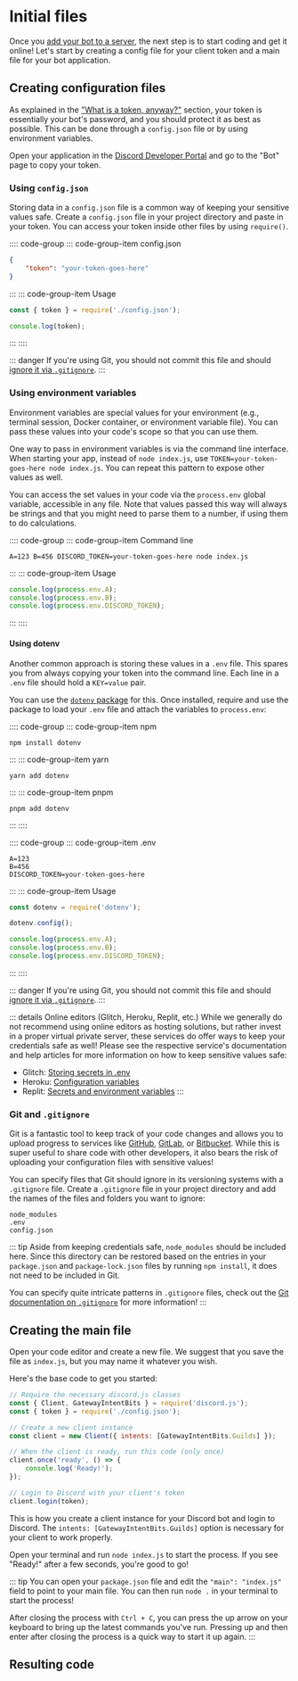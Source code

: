 # Initial files

Once you [add your bot to a server](/preparations/adding-your-bot-to-servers.md), the next step is to start coding and get it online! Let's start by creating a config file for your client token and a main file for your bot application.

## Creating configuration files

As explained in the ["What is a token, anyway?"](/preparations/setting-up-a-bot-application.md#what-is-a-token-anyway) section, your token is essentially your bot's password, and you should protect it as best as possible. This can be done through a `config.json` file or by using environment variables.

Open your application in the [Discord Developer Portal](https://discord.com/developers/applications) and go to the "Bot" page to copy your token.

### Using `config.json`

Storing data in a `config.json` file is a common way of keeping your sensitive values safe. Create a `config.json` file in your project directory and paste in your token. You can access your token inside other files by using `require()`.

:::: code-group
::: code-group-item config.json
```json
{
	"token": "your-token-goes-here"
}
```
:::
::: code-group-item Usage
```js
const { token } = require('./config.json');

console.log(token);
```
:::
::::

::: danger
If you're using Git, you should not commit this file and should [ignore it via `.gitignore`](/creating-your-bot/#git-and-gitignore).
:::

### Using environment variables

Environment variables are special values for your environment (e.g., terminal session, Docker container, or environment variable file). You can pass these values into your code's scope so that you can use them.

One way to pass in environment variables is via the command line interface. When starting your app, instead of `node index.js`, use `TOKEN=your-token-goes-here node index.js`. You can repeat this pattern to expose other values as well.

You can access the set values in your code via the `process.env` global variable, accessible in any file. Note that values passed this way will always be strings and that you might need to parse them to a number, if using them to do calculations.

:::: code-group
::: code-group-item Command line
```sh:no-line-numbers
A=123 B=456 DISCORD_TOKEN=your-token-goes-here node index.js
```
:::
::: code-group-item Usage
```js
console.log(process.env.A);
console.log(process.env.B);
console.log(process.env.DISCORD_TOKEN);
```
:::
::::

#### Using dotenv

Another common approach is storing these values in a `.env` file. This spares you from always copying your token into the command line. Each line in a `.env` file should hold a `KEY=value` pair.

You can use the [`dotenv` package](https://www.npmjs.com/package/dotenv) for this. Once installed, require and use the package to load your `.env` file and attach the variables to `process.env`:

:::: code-group
::: code-group-item npm
```sh:no-line-numbers
npm install dotenv
```
:::
::: code-group-item yarn
```sh:no-line-numbers
yarn add dotenv
```
:::
::: code-group-item pnpm
```sh:no-line-numbers
pnpm add dotenv
```
:::
::::

:::: code-group
::: code-group-item .env
```
A=123
B=456
DISCORD_TOKEN=your-token-goes-here
```
:::
::: code-group-item Usage
```js
const dotenv = require('dotenv');

dotenv.config();

console.log(process.env.A);
console.log(process.env.B);
console.log(process.env.DISCORD_TOKEN);
```
:::
::::

::: danger
If you're using Git, you should not commit this file and should [ignore it via `.gitignore`](/creating-your-bot/#git-and-gitignore).
:::

::: details Online editors (Glitch, Heroku, Replit, etc.)
While we generally do not recommend using online editors as hosting solutions, but rather invest in a proper virtual private server, these services do offer ways to keep your credentials safe as well! Please see the respective service's documentation and help articles for more information on how to keep sensitive values safe:

- Glitch: [Storing secrets in .env](https://glitch.happyfox.com/kb/article/18)
- Heroku: [Configuration variables](https://devcenter.heroku.com/articles/config-vars)
- Replit: [Secrets and environment variables](https://docs.replit.com/repls/secrets-environment-variables)
:::

### Git and `.gitignore`

Git is a fantastic tool to keep track of your code changes and allows you to upload progress to services like [GitHub](https://github.com/), [GitLab](https://about.gitlab.com/), or [Bitbucket](https://bitbucket.org/product). While this is super useful to share code with other developers, it also bears the risk of uploading your configuration files with sensitive values!

You can specify files that Git should ignore in its versioning systems with a `.gitignore` file. Create a `.gitignore` file in your project directory and add the names of the files and folders you want to ignore:

```
node_modules
.env
config.json
```

::: tip
Aside from keeping credentials safe, `node_modules` should be included here. Since this directory can be restored based on the entries in your `package.json` and `package-lock.json` files by running `npm install`, it does not need to be included in Git.

You can specify quite intricate patterns in `.gitignore` files, check out the [Git documentation on `.gitignore`](https://git-scm.com/docs/gitignore) for more information!
:::

## Creating the main file

Open your code editor and create a new file. We suggest that you save the file as `index.js`, but you may name it whatever you wish.

Here's the base code to get you started:

```js
// Require the necessary discord.js classes
const { Client, GatewayIntentBits } = require('discord.js');
const { token } = require('./config.json');

// Create a new client instance
const client = new Client({ intents: [GatewayIntentBits.Guilds] });

// When the client is ready, run this code (only once)
client.once('ready', () => {
	console.log('Ready!');
});

// Login to Discord with your client's token
client.login(token);
```

This is how you create a client instance for your Discord bot and login to Discord. The `intents: [GatewayIntentBits.Guilds]` option is necessary for your client to work properly.

Open your terminal and run `node index.js` to start the process. If you see "Ready!" after a few seconds, you're good to go!

::: tip
You can open your `package.json` file and edit the `"main": "index.js"` field to point to your main file. You can then run `node .` in your terminal to start the process!

After closing the process with `Ctrl + C`, you can press the up arrow on your keyboard to bring up the latest commands you've run. Pressing up and then enter after closing the process is a quick way to start it up again.
:::

## Resulting code

<ResultingCode path="creating-your-bot/initial-files" />

